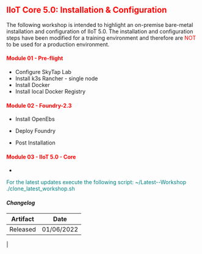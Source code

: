 ## <font color='red'>IIoT Core 5.0: Installation & Configuration</font>
The following workshop is intended to highlight an on-premise bare-metal installation and configuration of IIoT 5.0. The installation and configuration steps have been modified for a training environment and therefore are <font color='red'>NOT</font> to be used for a production environment.

#### <font color='red'>Module 01 - Pre-flight</font>
* Configure SkyTap Lab
* Install k3s Rancher - single node
* Install Docker
* Install local Docker Registry


#### <font color='red'>Module 02 - Foundry-2.3</font>
* Install OpenEbs
* Deploy Foundry

* Post Installation

#### <font color='red'>Module 03 - IIoT 5.0 - Core</font>
*



<font color='teal'>For the latest updates execute the following script: ~/Latest--Workshop ./clone_latest_workshop.sh </font>

#### <em> Changelog </em>

| Artifact                   | Date       |  
| ---------------------------| -----------| 
| Released                   | 01/06/2022 | 
|
 
